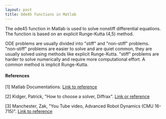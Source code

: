 ```yaml
---
layout: post
title: Ode45 functions in Matlab
---
```


The ode45 function in Matlab is used to solve nonstiff differential equations. The function is based on an explicit Runge-Kutta (4,5) method.

ODE problems are usually divided into "stiff" and "non-stiff" problems. "non-stiff" problems are easier to solve and are quiet common, they are usually solved using methods like explicit Runge-Kutta. "stiff" problems are harder to solve numerically and require more computational effort. A common method is implicit Runge-Kutta.

#### References
[1] Matlab Documentations. [Link to reference](https://se.mathworks.com/help/matlab/ref/ode45.html)

[2] Kidger, Patrick, "How to choose a solver, Diffrax". [Link or reference]([https://website-name.com](https://docs.kidger.site/diffrax/usage/how-to-choose-a-solver/#:~:text=%22Stiffness%22%20generally%20refers%20to%20how,implicit%20Runge%2D%2DKutta%20methods.)) 

[3] Manchester, Zak, "You Tube video, Advanced Robot Dynamics (CMU 16-715)". [Link to reference](https://www.youtube.com/watch?v=hb5rUV3rzeQ&t=707s)

